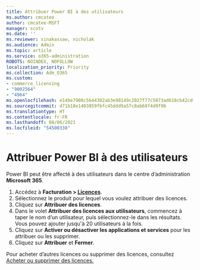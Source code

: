 ```yaml
---
title: Attribuer Power BI à des utilisateurs
ms.author: cmcatee
author: cmcatee-MSFT
manager: scotv
ms.date: ''
ms.reviewer: sinakassaw, nicholak
ms.audience: Admin
ms.topic: article
ms.service: o365-administration
ROBOTS: NOINDEX, NOFOLLOW
localization_priority: Priority
ms.collection: Adm_O365
ms.custom:
- commerce_licensing
- "9002564"
- "4964"
ms.openlocfilehash: e14be7908c5b44302ab3e90149c2027f77c5873ad610cb42cdff4e022c4409c0
ms.sourcegitcommit: d71b18e1403859fbfc45ddd9a57c8ab68f4d9f96
ms.translationtype: HT
ms.contentlocale: fr-FR
ms.lasthandoff: 08/06/2021
ms.locfileid: "54500338"
---
```

# <a name="assign-power-bi-to-users"></a>Attribuer Power BI à des utilisateurs

Power BI peut être affecté à des utilisateurs dans le centre d’administration **Microsoft 365**.  

1. Accédez à **Facturation > [Licences](https://go.microsoft.com/fwlink/p/?linkid=842264)**.
2. Sélectionnez le produit pour lequel vous voulez attribuer des licences.
3. Cliquez sur **Attribuer des licences**.
4. Dans le volet **Attribuer des licences aux utilisateurs**, commencez à taper le nom d’un utilisateur, puis sélectionnez-le dans les résultats. Vous pouvez ajouter jusqu'à 20 utilisateurs à la fois.
5. Cliquez sur **Activer ou désactiver les applications et services** pour les attribuer ou les supprimer.
6. Cliquez sur **Attribuer** et **Fermer**.

Pour acheter d’autres licences ou supprimer des licences, consultez [Acheter ou supprimer des licences.](/microsoft-365/commerce/licenses/buy-licenses#buy-or-remove-licenses-for-your-business-subscription)